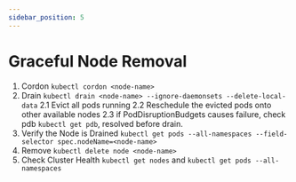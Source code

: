```yaml
---
sidebar_position: 5
---
```

# Graceful Node Removal
1. Cordon `kubectl cordon <node-name>`
2. Drain `kubectl drain <node-name> --ignore-daemonsets --delete-local-data`
    2.1 Evict all pods running
    2.2 Reschedule the evicted pods onto other available nodes
    2.3 if PodDisruptionBudgets causes failure, check pdb `kubectl get pdb`, resolved before drain.
3. Verify the Node is Drained `kubectl get pods --all-namespaces --field-selector spec.nodeName=<node-name>`
4. Remove `kubectl delete node <node-name>`
5. Check Cluster Health `kubectl get nodes` and `kubectl get pods --all-namespaces`